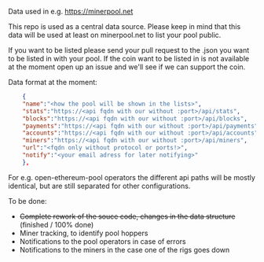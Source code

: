 Data used in e.g. https://minerpool.net 

This repo is used as a central data source. Please keep in mind that this data will be used at least on minerpool.net to list your pool public. 

If you want to be listed please send your pull request to the <coin>.json you want to be listed in with your pool. If the coin want to be listed in is not available at the moment open up an issue and we'll see if we can support the coin.

Data format at the moment: 
```json
    {  
	"name":"<how the pool will be shown in the lists>", 
	"stats":"https://<api fqdn with our without :port>/api/stats", 
	"blocks":"https://<api fqdn with our without :port>/api/blocks", 
	"payments":"https://<api fqdn with our without :port>/api/payments",
	"accounts":"https://<api fqdn with our without :port>/api/accounts",
  	"miners":"https://<api fqdn with our without :port>/api/miners",
	"url":"<fqdn only without protocol or ports!>", 
	"notify":"<your email adress for later notifying>"
    },
```
For e.g. open-ethereum-pool operators the different api paths will be mostly identical, but are still separated for other configurations. 
	
To be done: 
- ~~Complete rework of the souce code, changes in the data structure~~ (finished / 100% done)
- Miner tracking, to identify pool hoppers
- Notifications to the pool operators in case of errors 
- Notifications to the miners in the case one of the rigs goes down 
